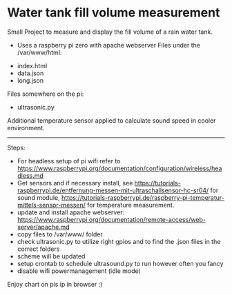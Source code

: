 # Water tank fill volume measurement

Small Project to measure and display the fill volume of a rain water tank.


* Uses a raspberry pi zero with apache webserver
Files under the /var/www/html:
- index.html
- data.json
- long.json

Files somewhere on the pi:
- ultrasonic.py

Additional temperature sensor applied to calculate sound speed in cooler environment.

---------------
Steps:
- For headless setup of pi wifi refer to https://www.raspberrypi.org/documentation/configuration/wireless/headless.md
- Get sensors and if necessary install, see https://tutorials-raspberrypi.de/entfernung-messen-mit-ultraschallsensor-hc-sr04/ for sound module, https://tutorials-raspberrypi.de/raspberry-pi-temperatur-mittels-sensor-messen/ for temperature measurement.
- update and install apache webserver: https://www.raspberrypi.org/documentation/remote-access/web-server/apache.md
- copy files to /var/www/ folder
- check ultrasonic.py to utilize right gpios and to find the .json files in the correct folders
- scheme will be updated
- setup crontab to schedule ultrasound.py to run however often you fancy
- disable wifi powermanagement (idle mode)

Enjoy chart on pis ip in browser :)
